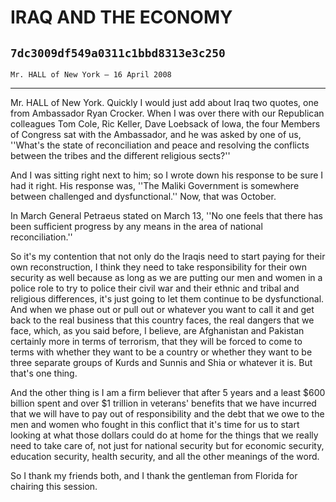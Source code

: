 # IRAQ AND THE ECONOMY
## `7dc3009df549a0311c1bbd8313e3c250`
`Mr. HALL of New York — 16 April 2008`

---


Mr. HALL of New York. Quickly I would just add about Iraq two quotes, 
one from Ambassador Ryan Crocker. When I was over there with our 
Republican colleagues Tom Cole, Ric Keller, Dave Loebsack of Iowa, the 
four Members of Congress sat with the Ambassador, and he was asked by 
one of us, ''What's the state of reconciliation and peace and resolving 
the conflicts between the tribes and the different religious sects?''

And I was sitting right next to him; so I wrote down his response to 
be sure I had it right. His response was, ''The Maliki Government is 
somewhere between challenged and dysfunctional.'' Now, that was 
October.

In March General Petraeus stated on March 13, ''No one feels that 
there has been sufficient progress by any means in the area of national 
reconciliation.''

So it's my contention that not only do the Iraqis need to start 
paying for their own reconstruction, I think they need to take 
responsibility for their own security as well because as long as we are 
putting our men and women in a police role to try to police their civil 
war and their ethnic and tribal and religious differences, it's just 
going to let them continue to be dysfunctional. And when we phase out 
or pull out or whatever you want to call it and get back to the real 
business that this country faces, the real dangers that we face, which, 
as you said before, I believe, are Afghanistan and Pakistan certainly 
more in terms of terrorism, that they will be forced to come to terms 
with whether they want to be a country or whether they want to be three 
separate groups of Kurds and Sunnis and Shia or whatever it is. But 
that's one thing.

And the other thing is I am a firm believer that after 5 years and a 
least $600 billion spent and over $1 trillion in veterans' benefits 
that we have incurred that we will have to pay out of responsibility 
and the debt that we owe to the men and women who fought in this 
conflict that it's time for us to start looking at what those dollars 
could do at home for the things that we really need to take care of, 
not just for national security but for economic security, education 
security, health security, and all the other meanings of the word.

So I thank my friends both, and I thank the gentleman from Florida 
for chairing this session.